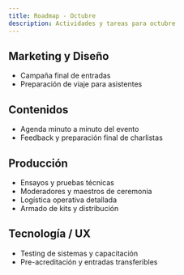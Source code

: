```yaml
---
title: Roadmap - Octubre
description: Actividades y tareas para octubre
---
```


## Marketing y Diseño
- Campaña final de entradas
- Preparación de viaje para asistentes

## Contenidos
- Agenda minuto a minuto del evento
- Feedback y preparación final de charlistas

## Producción
- Ensayos y pruebas técnicas
- Moderadores y maestros de ceremonia
- Logística operativa detallada
- Armado de kits y distribución

## Tecnología / UX
- Testing de sistemas y capacitación
- Pre-acreditación y entradas transferibles